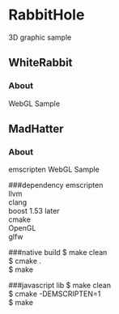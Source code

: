 # RabbitHole
3D graphic sample

## WhiteRabbit

### About
WebGL Sample


## MadHatter

### About
emscripten WebGL Sample  

###dependency
emscripten  
llvm  
clang  
boost 1.53 later  
cmake  
OpenGL  
glfw  


###native build
$ make clean  
$ cmake .  
$ make  

###javascript lib
$ make clean  
$ cmake -DEMSCRIPTEN=1  
$ make  